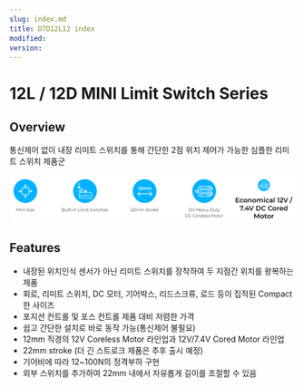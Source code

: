 ```yaml
---
slug: index.md
title: D7D12L12 index
modified: 
version:
---
```

# 12L / 12D MINI Limit Switch Series
## Overview
통신제어 없이 내장 리미트 스위치를 통해 간단한 2점 위치 제어가 가능한 심플한 리미트 스위치 제품군

![limitswitchindex](./limitswitchindex.png)
## Features
- 내장된 위치인식 센서가 아닌 리미트 스위치를 장착하여 두 지점간 위치를 왕복하는 제품
- 회로, 리미트 스위치, DC 모터, 기어박스, 리드스크류, 로드 등이 집적된 Compact한 사이즈
- 포지션 컨트롤 및 포스 컨트롤 제품 대비 저렴한 가격
- 쉽고 간단한 설치로 바로 동작 가능(통신제어 불필요)
- 12mm 직경의 12V Coreless Motor 라인업과 12V/7.4V Cored Motor 라인업
- 22mm stroke (더 긴 스트로크 제품은 추후 출시 예정)
- 기어비에 따라 12~100N의 정격부하 구현
- 외부 스위치를 추가하여 22mm 내에서 자유롭게 길이를 조절할 수 있음